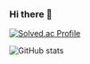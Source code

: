 ### Hi there 👋

<!--
**chahyoungseok/chahyoungseok** is a ✨ _special_ ✨ repository because its `README.md` (this file) appears on your GitHub profile.

Here are some ideas to get you started:

- 🔭 I’m currently working on ...
- 🌱 I’m currently learning ...
- 👯 I’m looking to collaborate on ...
- 🤔 I’m looking for help with ...
- 💬 Ask me about ...
- 📫 How to reach me: ...
- 😄 Pronouns: ...
- ⚡ Fun fact: ...
-->

[![Solved.ac Profile](http://mazassumnida.wtf/api/v2/generate_badge?boj=xodus1623)](https://solved.ac/xodus1623/)

![GitHub stats](https://github-readme-stats.vercel.app/api?username=ChaHyoungSeok&theme=buefy&show_icons=true)


